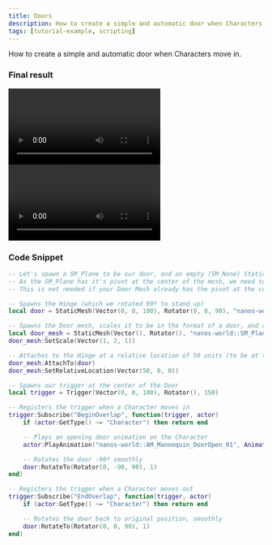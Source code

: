 ```yaml
---
title: Doors
description: How to create a simple and automatic door when Characters move in
tags: [tutorial-example, scripting]
---
```



How to create a simple and automatic door when Characters move in.

### Final result

<video controls="true" allowfullscreen="true">
    <source src="/videos/docs/tutorials/doors-01.webm" />
</video>

<video controls="true" allowfullscreen="true">
    <source src="/videos/docs/tutorials/doors-02.webm" />
</video>


### Code Snippet

```lua title="Server/Index.lua"
-- Let's spawn a SM_Plane to be our door, and an empty (SM_None) StaticMesh to be our Hinge.
-- As the SM_Plane has it's pivot at the center of the mesh, we need to have a Hinge to make it rotate properly.
-- This is not needed if your Door Mesh already has the pivot at the correct Hinge location.

-- Spawns the Hinge (which we rotated 90º to stand up)
local door = StaticMesh(Vector(0, 0, 100), Rotator(0, 0, 90), "nanos-world::SM_None")

-- Spawns the Door mesh, scales it to be in the format of a door, and attaches it to the Hinge
local door_mesh = StaticMesh(Vector(), Rotator(), "nanos-world::SM_Plane")
door_mesh:SetScale(Vector(1, 2, 1))

-- Attaches to the Hinge at a relative location of 50 units (to be at the hinge location)
door_mesh:AttachTo(door)
door_mesh:SetRelativeLocation(Vector(50, 0, 0))

-- Spawns our trigger at the center of the Door
local trigger = Trigger(Vector(0, 0, 100), Rotator(), 150)

-- Registers the trigger when a Character moves in
trigger:Subscribe("BeginOverlap", function(trigger, actor)
    if (actor:GetType() ~= "Character") then return end

    -- Plays an opening door animation on the Character
    actor:PlayAnimation("nanos-world::AM_Mannequin_DoorOpen_01", AnimationSlotType.UpperBody)

    -- Rotates the door -90º smoothly
    door:RotateTo(Rotator(0, -90, 90), 1)
end)

-- Registers the trigger when a Character moves out
trigger:Subscribe("EndOverlap", function(trigger, actor)
    if (actor:GetType() ~= "Character") then return end

    -- Rotates the door back to original position, smoothly
    door:RotateTo(Rotator(0, 0, 90), 1)
end)
```


